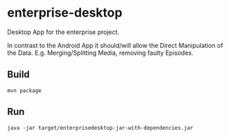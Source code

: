 # enterprise-desktop
Desktop App for the enterprise project.

In contrast to the Android App it should/will allow the Direct Manipulation of the Data.
E.g. Merging/Splitting Media, removing faulty Episodes.

## Build

`mvn package`

## Run

`java -jar target/enterprisedesktop-jar-with-dependencies.jar`
